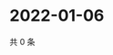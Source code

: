 # 2022-01-06

共 0 条

<!-- BEGIN WEIBO -->
<!-- 最后更新时间 Thu Jan 06 2022 23:16:13 GMT+0800 (China Standard Time) -->

<!-- END WEIBO -->
